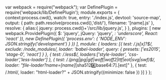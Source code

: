 var webpack = require("webpack");
var DefinePlugin = require('webpack/lib/DefinePlugin');
module.exports =  {
  context:process.cwd(),
  watch: true,
  entry: './index.js',
  devtool: 'source-map',
  output: {
    path: path.resolve(process.cwd(),'dist/'),
    filename: '[name].js'
  },
  resolve: {
    alias:{ jquery: process.cwd()+'/src/lib/jquery.js', }
  },
  plugins: [
    new webpack.ProvidePlugin({
      $: 'jquery',
      jQuery: 'jquery',
      _: 'underscore',
      React: 'react'
    }),
    new DefinePlugin({
      'process.env': {
        'NODE_ENV': JSON.stringify('development')
      }
    })
  ],
  module: {
    loaders: [{
      test: /\.js[x]?$/,
      exclude: /node_modules/,
      loader: 'babel-loader',
      query: {
        presets: ['es2015', 'stage-0', 'react']
      }
    },  {
      test: /\.less$/,
      loaders:['style-loader', 'css-loader','less-loader']
    }, {
      test: /\.(png|jpg|gif|woff|woff2|ttf|eot|svg|swf)$/,
      loader: "file-loader?name=[name]_[sha512:hash:base64:7].[ext]"
    }, {
      test: /\.html/,
      loader: "html-loader?" + JSON.stringify({minimize: false })
    }]
  }
};

